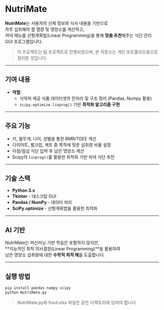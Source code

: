 # NutriMate

**NutriMate**는 사용자의 신체 정보와 식사 내용을 기반으로  
하루 섭취해야 할 열량 및 영양소를 계산하고,  
저녁 메뉴를 선형계획법(Linear Programming)을 통해 **맞춤 추천**해주는 식단 관리 GUI 프로그램입니다.

> 이 프로젝트는 팀 프로젝트로 진행되었으며, 본 저장소는 개인 포트폴리오용으로 정리한 것입니다.

---

## 기여 내용
- **역할**: 
  - 식약처 제공 식품 데이터셋의 전처리 및 구조 정리 (Pandas, Numpy 활용)
  - `scipy.optimize.linprog()` 기반 **최적화 알고리즘 구현**

---

## 주요 기능

- 키, 몸무게, 나이, 성별을 통한 BMR/TDEE 계산
- 다이어트, 벌크업, 케토 중 목적에 맞춘 섭취량 비율 설정
- 아침/점심 식단 입력 후 남은 영양소 계산
- Scipy의 `linprog()`를 활용한 최적화 기반 저녁 식단 추천

---

## 기술 스택

- **Python 3.x**
- **Tkinter** - 데스크탑 GUI
- **Pandas / NumPy** - 데이터 처리
- **SciPy.optimize** - 선형계획법을 활용한 최적화

---

## AI 기반

NutriMate는 머신러닝 기반 학습은 포함하지 않지만,  
**지능적인 최적 의사결정(Linear Programming)**을 활용하여  
남은 영양소 섭취량에 대한 **수학적 최적 해**를 도출합니다.

---

## 실행 방법
```bash
pip install pandas numpy scipy
python NutriMate.py
```
> NutriMate.py와 food.xlsx 파일은 같은 디렉토리에 있어야 합니다.
